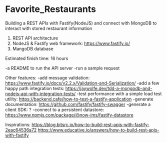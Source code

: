 # Favorite_Restaurants
Building a REST APIs with Fastify(NodeJS) and connect with MongoDB to interact with stored restaurant information

1. REST API architecture
2. NodeJS & Fastify web framework: https://www.fastify.io/
3. MangoDB database



Estimated finish time: 16 hours

-a README to run the API server
-run a sample request

Other features: 
-add message validation: https://www.fastify.io/docs/v2.2.x/Validation-and-Serialization/ 
-add a few happy path integration tests: https://jaywolfe.dev/tdd-a-mongodb-and-nodejs-api-with-integration-tests/ 
-test performance with a simple load test utility: https://backend.cafe/how-to-test-a-fastify-application 
-generate documentation: https://github.com/fastify/fastify-swagger 
-generate a client SDK: ? 
-connect to a persistent datastore: https://www.npmjs.com/package/@now-ims/fastify-datastore 

Inspirations: 
https://blog.bitsrc.io/how-to-build-rest-apis-with-fastify-2eac64536a72 
https://www.educative.io/answers/how-to-build-rest-apis-with-fastify 
